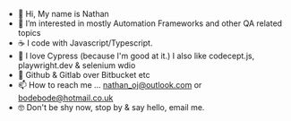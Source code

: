  - 👋 Hi, My name is Nathan 
 - 👀 I’m interested in mostly Automation Frameworks and other QA related topics
 - ☕️ I code with Javascript/Typescript.
 - 🚀 I love Cypress (because I'm good at it.) I also like codecept.js, playwright.dev & selenium wdio
 - 🌱 Github & Gitlab over Bitbucket etc
 - 📫 How to reach me ... nathan_oj@outlook.com  or  bodebode@hotmail.co.uk
 - 🤓 Don't be shy now, stop by & say hello, email me.

<!---
Bodebode/Bodebode is a ✨ special ✨ repository because its `README.md` (this file) appears on your GitHub profile.
You can click the Preview link to take a look at your changes.
--->
